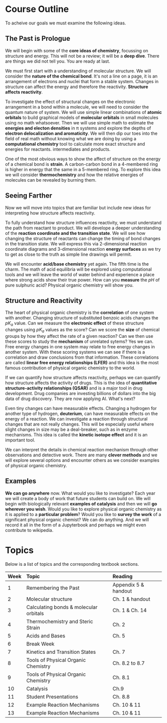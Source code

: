 # Course Outline

To acheive our goals we must examine the following ideas.

## The Past is Prologue

We will begin with some of the **core ideas of chemistry**, focussing on structure and energy. This will not be a review; it will be a **deep dive**. There are things we did not tell you. You are ready at last.

We must first start with a understanding of molecular structure. We will consider the **nature of the chemical bond**. It's not a line on a page, it is an arrangement of electrons and nuclei that form a stable system. Changes in structure can affect the energy and therefore the reactivity. **Structure affects reactivity**. 

To investigate the effect of structural changes on the electronic arrangement in a bond within a molecule, we will need to consider the quantum nature of system. We will use simple linear combinations of **atomic orbitals** to build graphical models of **molecular orbitals** in small molecules using no math whatsoever. Then we will use simple math to estimate the **energies and electon densities** in &pi; systems and explore the depths of **electron delocalization and aromaticity**. We will then dip our toes into the field of real math without knowing what we are doing by using a **computational chemistry** tool to calculate more exact structure and energies for reactants. intermediates and products. 

One of the most obvious ways to show the affect of structure on the energy of a chemical bond is **strain**. A carbon-carbon bond in a 4-membered ring is higher in energy that the same in a 5-membered ring. To explore this idea we will consider **thermochemistry** and how the relative energies of molecules can be revealed by burning them.

## Seeing Farther

Now we will move into topics that are familiar but include new ideas for interpreting how structure affects reactivity. 

To fully understand how structure influences reactivity, we must understand the path from reactant to product. We will develope a deeper understanding of the **reaction coordinate and the transition state**. We will see how changing the structure of reactants can change the timing of bond changes in the transition state. We will express this via 2-dimensional reaction coordinate diagrams and 3-dimensional reaction **energy surfaces** as we try to get as close to the truth as simple line drawings will permit.

We will encounter **acid/base chemistry** yet again. The fifth time is the charm. The math of acid equilibria will be explored using computational tools and we will leave the world of water behind and experience a place where strong acids show their true power. How can you **measure** the *pH* of pure sulphuric acid? Physical organic chemistry will show you.

## Structure and Reactivity

The heart of physical organic chemistry is the **correlation** of one system with another. Changing structure of substituted benzoic acids changes the *pK<sub>a</sub>* value. Can we measure the **electronic effect** of these structure changes using *pK<sub>a</sub>* values as the score? Can we score the **size** of chemical groups by how they affect the rate of a given reaction? Can we then use these scores to study the **mechanism** of unrelated sytems? Yes we can. Free energy changes in one system may relate to free energy changes in another system. With these scoring systems we can see if there is a correlation and draw conclusions from that information. These correlations are called **linear free energy relationships (LFER)** and this idea is the most famous contribution of physical organic chemistry to the world.

If we can quantify how structure affects reactivity, perhaps we can quantify how structure affects the activity of drugs. This is the idea of **quantitative structure-activity relationships (QSAR)** and is a major tool in drug development. Drug companies are investing billions of dollars into the big data of drug discovery. They are now applying AI. What's next?

Even tiny changes can have measurable effects. Changing a hydrogen for another type of hydrogen, **deuterium**, can have measurable effects on the energy of a reaction. We can investigate a reaction through structural changes that are not really changes. This will be especially useful where slight changes in size may be a deal-breaker, such as in enzyme mechanisms. This idea is called the **kinetic isotope effect** and it is an important tool.

We can interpret the details in chemical reaction mechanism through other observations and detective work. There are many **clever methods** and we will explore several options and encounter others as we consider examples of physical organic chemistry.
    
## Examples 

**We can go anywhere** now. What would you like to investigate? Each year we will create a body of work that future students can build on.  We will begin with biologically relevant **examples of catalysis** and then we will **go wherever you wish**. Would you like to explore physical organic chemistry as it is applied to a **particular problem**? Would you like to **survey the work** of a significant physical organic chemist? We can do anything. And we will record it all in the form of a Jupyterbook and perhaps we might even contribute to wikipedia.


# Topics

Below is a list of topics and the corresponding textbook sections.


|Week   |	Topic	                               | Reading                  |
| :---- | :--------------------------------------- | :----------------------- |
|1	    |Remembering the Past	                   | Appendix 5 & handout     |
|2	    |Molecular structure	                   | Ch. 1 & handout          | 
|3	    |Calculating bonds \& molecular orbitals   | Ch. 1 \& Ch. 14          | 
|4	    |Thermochemistry and Steric Strain	       | Ch. 2                    |
|5	    |Acids and Bases	                       | Ch. 5                    |
|6	    |Break Week	                               |                          |
|7	    |Kinetics and Transition States            | Ch. 7                    |
|8	    |Tools of Physical Organic Chemistry	   | Ch. 8.2 to 8.7           |
|9	    |Tools of Physical Organic Chemistry	   | Ch. 8.1                  |
|10	    |Catalysis	                               | Ch.9                     |
|11	    |Student Presentations	                   | Ch. 8.8                  |
|12	    |Example Reaction Mechanisms	           | Ch. 10 \& 11             |
|13	    |Example Reaction Mechanisms	           | Ch. 10 \& 11             |

